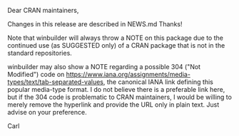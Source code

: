 Dear CRAN maintainers,

Changes in this release are described in NEWS.md
Thanks!

Note that winbuilder will always throw a NOTE on this package due to the continued
use (as SUGGESTED only) of a CRAN package that is not in the standard repositories.  

winbuilder may also show a NOTE regarding a possible 304 ("Not Modified") code on
https://www.iana.org/assignments/media-types/text/tab-separated-values, the 
canonical IANA link defining this popular media-type format.  I do not believe there
is a preferable link here, but if the 304 code is problematic to CRAN maintainers,
I would be willing to merely remove the hyperlink and provide the URL only in 
plain text.  Just advise on your preference.


Carl




